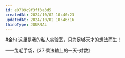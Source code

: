 ```yaml
---
id: e0709c9f3ff3a3d5
createdAt: 2024/10/02 10:40:23
updatedAt: 2024/10/02 10:46:16
thinoType: JOURNAL
---
```

#金句 这里是我的私人实验室，只为足够天才的想法而生！

——兔毛手袋，《37·乘法轴上的一天-对数》